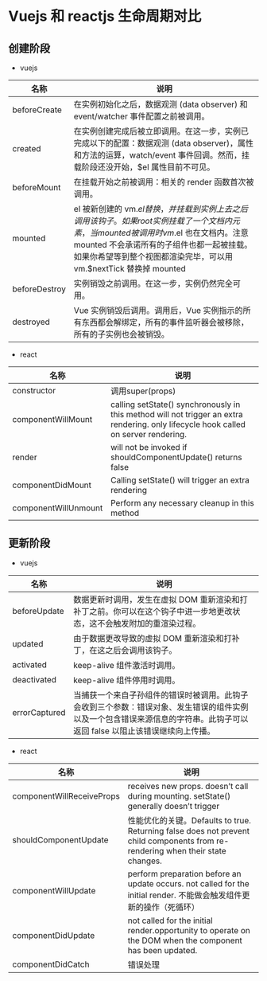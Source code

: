 Vuejs 和 reactjs 生命周期对比
===

## 创建阶段

* vuejs

| 名称 | 说明 |
|------|-----|
| beforeCreate | 在实例初始化之后，数据观测 (data observer) 和 event/watcher 事件配置之前被调用。 |
| created | 在实例创建完成后被立即调用。在这一步，实例已完成以下的配置：数据观测 (data observer)，属性和方法的运算，watch/event 事件回调。然而，挂载阶段还没开始，$el 属性目前不可见。|
| beforeMount | 在挂载开始之前被调用：相关的 render 函数首次被调用。 |
| mounted | el 被新创建的 vm.$el 替换，并挂载到实例上去之后调用该钩子。如果 root 实例挂载了一个文档内元素，当 mounted 被调用时 vm.$el 也在文档内。注意 mounted 不会承诺所有的子组件也都一起被挂载。如果你希望等到整个视图都渲染完毕，可以用 vm.$nextTick 替换掉 mounted |
| beforeDestroy | 实例销毁之前调用。在这一步，实例仍然完全可用。 |
| destroyed | Vue 实例销毁后调用。调用后，Vue 实例指示的所有东西都会解绑定，所有的事件监听器会被移除，所有的子实例也会被销毁。 |

* react

| 名称 | 说明 |
|-------|------|
| constructor | 调用super(props) |
| componentWillMount | calling setState() synchronously in this method will not trigger an extra rendering. only lifecycle hook called on server rendering. |
| render | will not be invoked if shouldComponentUpdate() returns false |
| componentDidMount | Calling setState() will trigger an extra rendering |
| componentWillUnmount | Perform any necessary cleanup in this method |

## 更新阶段


* vuejs

| 名称 | 说明 |
|------|-----|
| beforeUpdate | 数据更新时调用，发生在虚拟 DOM 重新渲染和打补丁之前。你可以在这个钩子中进一步地更改状态，这不会触发附加的重渲染过程。|
| updated | 由于数据更改导致的虚拟 DOM 重新渲染和打补丁，在这之后会调用该钩子。 |
| activated | keep-alive 组件激活时调用。 |
| deactivated | keep-alive 组件停用时调用。 |
| errorCaptured | 当捕获一个来自子孙组件的错误时被调用。此钩子会收到三个参数：错误对象、发生错误的组件实例以及一个包含错误来源信息的字符串。此钩子可以返回 false 以阻止该错误继续向上传播。 |

* react

| 名称 | 说明 |
|------|-----|
| componentWillReceiveProps | receives new props. doesn’t call during mounting. setState() generally doesn’t trigger |
| shouldComponentUpdate | 性能优化的关键。Defaults to true. Returning false does not prevent child components from re-rendering when their state changes. |
| componentWillUpdate |  perform preparation before an update occurs. not called for the initial render. 不能做会触发组件更新的操作（死循环） |
| componentDidUpdate | not called for the initial render.opportunity to operate on the DOM when the component has been updated. |
| componentDidCatch | 错误处理 |
